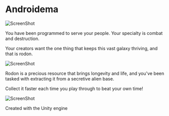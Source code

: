 # Androidema 

![ScreenShot](https://i.imgur.com/mI2Znrb.jpg)

You have been programmed to serve your people. Your specialty is combat and destruction.

Your creators want the one thing that keeps this vast galaxy thriving, and that is rodon.

![ScreenShot](https://i.imgur.com/YWPh5t9.jpg)

Rodon is a precious resource that brings longevity and life, and you've been tasked with extracting it from a secretive alien base.

Collect it faster each time you play through to beat your own time!

![ScreenShot](https://i.imgur.com/C2dYEb7.jpg)

Created with the Unity engine


